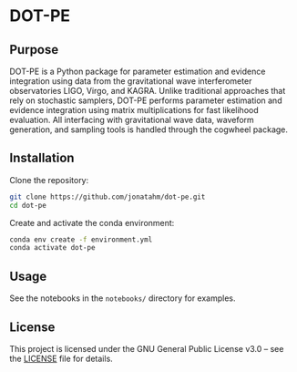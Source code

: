 # DOT-PE

## Purpose

DOT-PE is a Python package for parameter estimation and evidence integration using data from the gravitational wave interferometer observatories LIGO, Virgo, and KAGRA. Unlike traditional approaches that rely on stochastic samplers, DOT-PE performs parameter estimation and evidence integration using matrix multiplications for fast likelihood evaluation. All interfacing with gravitational wave data, waveform generation, and sampling tools is handled through the cogwheel package.

## Installation

Clone the repository:
```bash
git clone https://github.com/jonatahm/dot-pe.git
cd dot-pe
```

Create and activate the conda environment:
```bash
conda env create -f environment.yml
conda activate dot-pe
```

## Usage

See the notebooks in the `notebooks/` directory for examples.

## License

This project is licensed under the GNU General Public License v3.0 – see the [LICENSE](LICENSE) file for details. 
